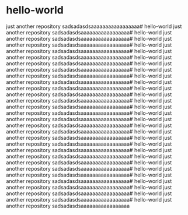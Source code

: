 # hello-world
just another repository
sadsadasdsaaaaaaaaaaaaaaaaa# hello-world
just another repository
sadsadasdsaaaaaaaaaaaaaaaaa# hello-world
just another repository
sadsadasdsaaaaaaaaaaaaaaaaa# hello-world
just another repository
sadsadasdsaaaaaaaaaaaaaaaaa# hello-world
just another repository
sadsadasdsaaaaaaaaaaaaaaaaa# hello-world
just another repository
sadsadasdsaaaaaaaaaaaaaaaaa# hello-world
just another repository
sadsadasdsaaaaaaaaaaaaaaaaa# hello-world
just another repository
sadsadasdsaaaaaaaaaaaaaaaaa# hello-world
just another repository
sadsadasdsaaaaaaaaaaaaaaaaa# hello-world
just another repository
sadsadasdsaaaaaaaaaaaaaaaaa# hello-world
just another repository
sadsadasdsaaaaaaaaaaaaaaaaa# hello-world
just another repository
sadsadasdsaaaaaaaaaaaaaaaaa# hello-world
just another repository
sadsadasdsaaaaaaaaaaaaaaaaa# hello-world
just another repository
sadsadasdsaaaaaaaaaaaaaaaaa# hello-world
just another repository
sadsadasdsaaaaaaaaaaaaaaaaa# hello-world
just another repository
sadsadasdsaaaaaaaaaaaaaaaaa# hello-world
just another repository
sadsadasdsaaaaaaaaaaaaaaaaa# hello-world
just another repository
sadsadasdsaaaaaaaaaaaaaaaaa# hello-world
just another repository
sadsadasdsaaaaaaaaaaaaaaaaa# hello-world
just another repository
sadsadasdsaaaaaaaaaaaaaaaaa# hello-world
just another repository
sadsadasdsaaaaaaaaaaaaaaaaa# hello-world
just another repository
sadsadasdsaaaaaaaaaaaaaaaaa# hello-world
just another repository
sadsadasdsaaaaaaaaaaaaaaaaa# hello-world
just another repository
sadsadasdsaaaaaaaaaaaaaaaaa# hello-world
just another repository
sadsadasdsaaaaaaaaaaaaaaaaa# hello-world
just another repository
sadsadasdsaaaaaaaaaaaaaaaaa# hello-world
just another repository
sadsadasdsaaaaaaaaaaaaaaaaa# hello-world
just another repository
sadsadasdsaaaaaaaaaaaaaaaaa# hello-world
just another repository
sadsadasdsaaaaaaaaaaaaaaaaa# hello-world
just another repository
sadsadasdsaaaaaaaaaaaaaaaaa
